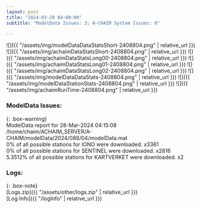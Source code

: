 ```yaml
---
layout: post
title: "2024-03-28 04:00:00"
subtitle: "ModelData Issues: 3; A-CHAIM System Issues: 0"

---
```


![]({{ "/assets/img/modelDataDataStatsShort-2408804.png" | relative_url }})
![]({{ "/assets/img/achaimDataStatsShort-2408804.png" | relative_url }})
![]({{ "/assets/img/achaimDataStatsLong00-2408804.png" | relative_url }})
![]({{ "/assets/img/achaimDataStatsLong01-2408804.png" | relative_url }})
![]({{ "/assets/img/achaimDataStatsLong02-2408804.png" | relative_url }})
![]({{ "/assets/img/modelDataDataStats-2408804.png" | relative_url }})
![]({{ "/assets/img/modelDataStationStats-2408804.png" | relative_url }})
![]({{ "/assets/img/achaimRunTime-2408804.png" | relative_url }})


### ModelData Issues:  
  
{: .box-warning}  
 ModelData report for 28-Mar-2024 04:15:08   
 /home/chaim/ACHAIM_SERVER/A-CHAIM/modelData/2024/088/04/modelData.mat   
 0% of all possible stations for IONO were downloaded. x3361   
 0% of all possible stations for SENTINEL were downloaded. x2816   
 5.3512% of all possible stations for KARTVERKET were downloaded. x2   
  


### Logs:  
  
{: .box-note}  
[Logs.zip]({{ "/assets/other/logs.zip" | relative_url }})  
[Log Info]({{ "/logInfo" | relative_url }})  
